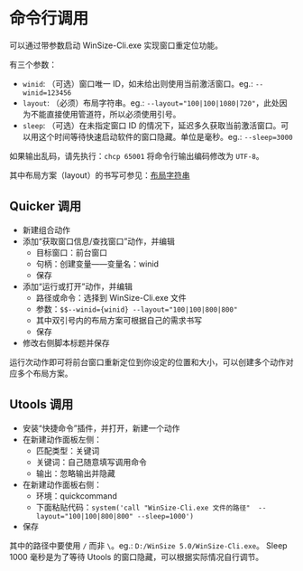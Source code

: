 命令行调用
===

可以通过带参数启动 WinSize-Cli.exe 实现窗口重定位功能。

有三个参数：

- `winid`: （可选）窗口唯一 ID，如未给出则使用当前激活窗口。eg.: `--winid=123456`
- `layout`: （必须）布局字符串。eg.: `--layout="100|100|1080|720"`，此处因为不能直接使用管道符，所以必须使用引号。
- `sleep`: （可选）在未指定窗口 ID 的情况下，延迟多久获取当前激活窗口。可以用这个时间等待快速启动软件的窗口隐藏。单位是毫秒。eg.: `--sleep=3000`

如果输出乱码，请先执行：`chcp 65001` 将命令行输出编码修改为 `UTF-8`。

其中布局方案（layout）的书写可参见：[布局字符串](./布局字符串.md)

## Quicker 调用

- 新建组合动作
- 添加“获取窗口信息/查找窗口”动作，并编辑
  - 目标窗口：前台窗口
  - 句柄：创建变量——变量名：winid
  - 保存
- 添加“运行或打开”动作，并编辑
  - 路径或命令：选择到 WinSize-Cli.exe 文件
  - 参数：`$$--winid={winid} --layout="100|100|800|800"`
  - 其中双引号内的布局方案可根据自己的需求书写
  - 保存
- 修改右侧脚本标题并保存

运行次动作即可将前台窗口重新定位到你设定的位置和大小，可以创建多个动作对应多个布局方案。

## Utools 调用

- 安装“快捷命令”插件，并打开，新建一个动作
- 在新建动作面板左侧：
  - 匹配类型：关键词
  - 关键词：自己随意填写调用命令
  - 输出：忽略输出并隐藏
- 在新建动作面板右侧：
  - 环境：quickcommand
  - 下面粘贴代码：`system('call "WinSize-Cli.exe 文件的路径"  --layout="100|100|800|800" --sleep=1000')`
- 保存

其中的路径中要使用 `/` 而非 `\`。eg.: `D:/WinSize 5.0/WinSize-Cli.exe`。 Sleep 1000 毫秒是为了等待 Utools 的窗口隐藏，可以根据实际情况自行调节。